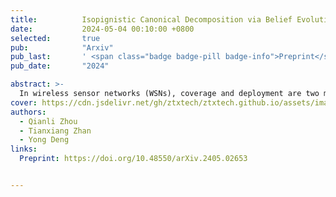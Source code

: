 ```yaml
---
title:          Isopignistic Canonical Decomposition via Belief Evolution Network
date:           2024-05-04 00:10:00 +0800
selected:       true
pub:            "Arxiv"
pub_last:       ' <span class="badge badge-pill badge-info">Preprint</span>'
pub_date:       "2024"

abstract: >-
  In wireless sensor networks (WSNs), coverage and deployment are two most crucial issues when conducting detection tasks. However, the detection information collected from sensors is oftentimes not fully utilized and efficiently integrated. Such sensing model and deployment strategy, thereby, cannot reach the maximum quality of coverage, particularly when the amount of sensors within WSNs expands significantly. In this article, we aim at achieving the optimal coverage quality of WSN deployment. We develop a collaborative sensing model of sensors to enhance detection capabilities of WSNs, by leveraging the collaborative information derived from the combination rule under the framework of evidence theory. In this model, the performance evaluation of evidential fusion systems is adopted as the criterion of the sensor selection. A learnable sensor deployment network (LSDNet) considering both sensor contribution and detection capability, is proposed for achieving the optimal deployment of WSNs. Moreover, we deeply investigate the algorithm for finding the requisite minimum number of sensors that realizes the full coverage of WSNs. A series of numerical examples, along with an application of forest area monitoring, are employed to demonstrate the effectiveness and the robustness of the proposed algorithms.
cover: https://cdn.jsdelivr.net/gh/ztxtech/ztxtech.github.io/assets/images/covers/2024-decom-zql.png
authors:
  - Qianli Zhou
  - Tianxiang Zhan
  - Yong Deng
links:
  Preprint: https://doi.org/10.48550/arXiv.2405.02653


---
```

